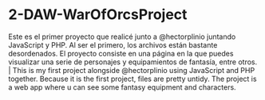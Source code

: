 # 2-DAW-WarOfOrcsProject
Este es el primer proyecto que realicé junto a @hectorplinio juntando JavaScript y PHP. Al ser el primero, los archivos están bastante desordenados. El proyecto consiste en una página en la que puedes visualizar una serie de personajes y equipamientos de fantasía, entre otros. | This is my first project alongside @hectorplinio using JavaScript and PHP together. Because it is the first project, files are pretty untidy. The project is a web app where u can see some fantasy equipment and characters.
